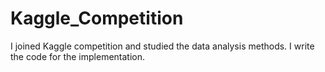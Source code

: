 # Kaggle_Competition
I joined Kaggle competition and studied the data analysis methods. I write the code for the implementation.
